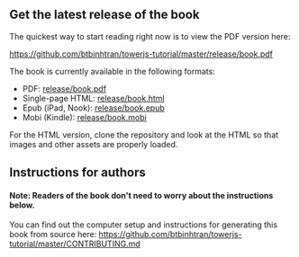 ## Get the latest release of the book

The quickest way to start reading right now is to view the PDF version here:

<https://github.com/btbinhtran/towerjs-tutorial/master/release/book.pdf>

The book is currently available in the following formats:

* PDF: [release/book.pdf](https://github.com/btbinhtran/towerjs-tutorial/master/release/book.pdf)
* Single-page HTML: [release/book.html](https://github.com/btbinhtran/towerjs-tutorial/master/release/book.html)
* Epub (iPad, Nook): [release/book.epub](https://github.com/btbinhtran/towerjs-tutorial/master/release/book.epub)
* Mobi (Kindle): [release/book.mobi](https://github.com/btbinhtran/towerjs-tutorial/master/release/book.mobi)

For the HTML version, clone the repository and look at the HTML so that images
and other assets are properly loaded.

## Instructions for authors

#### Note: Readers of the book don't need to worry about the instructions below.

You can find out the computer setup and instructions for generating this book from source here:
<https://github.com/btbinhtran/towerjs-tutorial/master/CONTRIBUTING.md>
